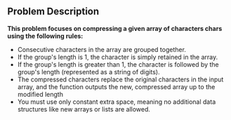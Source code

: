 ## Problem Description

<b>This problem focuses on compressing a given array of characters chars using the following rules:</b>

- Consecutive characters in the array are grouped together.
- If the group's length is 1, the character is simply retained in the array.
- If the group's length is greater than 1, the character is followed by the group's length (represented as a string of digits).
- The compressed characters replace the original characters in the input array, and the function outputs the new, compressed array up to the modified length
- You must use only constant extra space, meaning no additional data structures like new arrays or lists are allowed.
